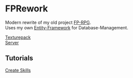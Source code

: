 # FPRework

Modern rewrite of my old project <a href="https://github.com/zManuu/FP-RPG">FP-RPG</a>.<br>
Uses my own <a href="https://github.com/zManuu/JavaEF">Entity-Framework</a> for Database-Management.

<a href="https://github.com/zManuu/FPRework-Texturepack">Texturepack</a><br>
<a href="https://github.com/zManuu/FPRework-Server">Server</a>

## Tutorials
<a href="https://github.com/zManuu/FPRework/wiki/Create-Skills">Create Skills</a>
